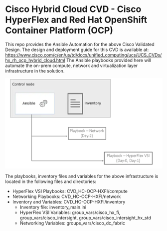 # Cisco Hybrid Cloud CVD - Cisco HyperFlex and Red Hat OpenShift Container Platform (OCP)

This repo provides the Ansible Automation for the above Cisco Validated Design. The design and deployment guide for this CVD is available at: https://www.cisco.com/c/en/us/td/docs/unified_computing/ucs/UCS_CVDs/hx_rh_ocp_hybrid_cloud.html
The Ansible playbooks provided here will automate the on-prem compute, network and virtualization layer infrastructure in the solution. 

![alt text](files/Automation_topology.png)

The playbooks, inventory files and variables for the above infrastructure is located in the following files and directories:

* HyperFlex VSI Playbooks:  CVD_HC-OCP-HXFI/compute
* Networking Playbooks: CVD_HC-OCP-HXFI/network
* Inventory and Variables: CVD_HC-OCP-HXFI/inventory
  - Inventory file: inventory_main.ini
  - HyperFlex VSI Variables: group_vars/cisco_hx_fi, group_vars/cisco_intersight, group_vars/cisco_intersight_hx_std
  - Networking Variables: groups_vars/cisco_dc_fabric
